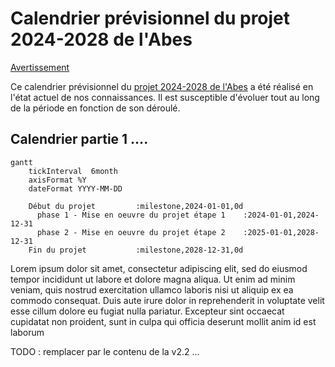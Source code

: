 # Calendrier prévisionnel du projet 2024-2028 de l'Abes

<u>Avertissement</u>

Ce calendrier prévisionnel du [projet 2024-2028 de l'Abes](./projet2024) a été réalisé en l'état actuel de nos connaissances. Il est susceptible d'évoluer tout au long de la période en fonction de son déroulé. 

## Calendrier partie 1 ....

```mermaid
gantt
    tickInterval  6month
    axisFormat %Y
    dateFormat YYYY-MM-DD

    Début du projet         :milestone,2024-01-01,0d
      phase 1 - Mise en oeuvre du projet étape 1    :2024-01-01,2024-12-31
      phase 2 - Mise en oeuvre du projet étape 2    :2025-01-01,2028-12-31
    Fin du projet           :milestone,2028-12-31,0d
```

Lorem ipsum dolor sit amet, consectetur adipiscing elit, sed do eiusmod tempor incididunt ut labore et dolore magna aliqua. Ut enim ad minim veniam, quis nostrud exercitation ullamco laboris nisi ut aliquip ex ea commodo consequat. Duis aute irure dolor in reprehenderit in voluptate velit esse cillum dolore eu fugiat nulla pariatur. Excepteur sint occaecat cupidatat non proident, sunt in culpa qui officia deserunt mollit anim id est laborum


TODO : remplacer par le contenu de la v2.2
...